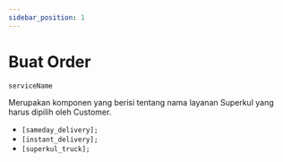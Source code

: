 ```yaml
---
sidebar_position: 1
---
```


# Buat Order

`serviceName`

Merupakan komponen yang berisi tentang nama layanan Superkul yang harus dipilih oleh Customer.

- `[sameday_delivery];`
- `[instant_delivery];`
- `[superkul_truck];`



